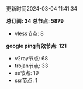更新时间2024-03-04 11:41:34

**总订阅: 34**
**总节点: 5879**
- vless节点: 8

**google ping有效节点: 121**
- v2ray节点: 68
- trojan节点: 33
- ss节点: 19
- ssr节点: 1
